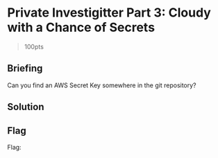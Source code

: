 # Private Investigitter Part 3: Cloudy with a Chance of Secrets
> 100pts

## Briefing
Can you find an AWS Secret Key somewhere in the git repository?

## Solution

## Flag
Flag: ` `